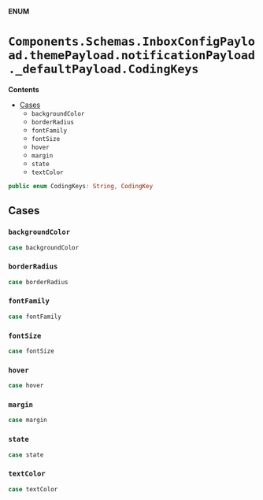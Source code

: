 **ENUM**

# `Components.Schemas.InboxConfigPayload.themePayload.notificationPayload._defaultPayload.CodingKeys`

**Contents**

- [Cases](#cases)
  - `backgroundColor`
  - `borderRadius`
  - `fontFamily`
  - `fontSize`
  - `hover`
  - `margin`
  - `state`
  - `textColor`

```swift
public enum CodingKeys: String, CodingKey
```

## Cases
### `backgroundColor`

```swift
case backgroundColor
```

### `borderRadius`

```swift
case borderRadius
```

### `fontFamily`

```swift
case fontFamily
```

### `fontSize`

```swift
case fontSize
```

### `hover`

```swift
case hover
```

### `margin`

```swift
case margin
```

### `state`

```swift
case state
```

### `textColor`

```swift
case textColor
```
